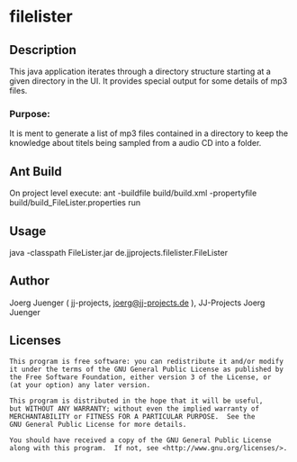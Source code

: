 # filelister		

## Description

This java application iterates through a directory structure starting at a given directory in the UI.
It provides special output for some details of mp3 files.

### Purpose:

It is ment to generate a list of mp3 files contained in a directory to keep the knowledge about titels being sampled from a audio CD into a folder.

## Ant Build

On project level execute:
	ant -buildfile build/build.xml -propertyfile build/build_FileLister.properties run
	
## Usage

java -classpath FileLister.jar de.jjprojects.filelister.FileLister

## Author

Joerg Juenger ( jj-projects, joerg@jj-projects.de ), JJ-Projects Joerg Juenger

## Licenses

    This program is free software: you can redistribute it and/or modify
    it under the terms of the GNU General Public License as published by
    the Free Software Foundation, either version 3 of the License, or
    (at your option) any later version.

    This program is distributed in the hope that it will be useful,
    but WITHOUT ANY WARRANTY; without even the implied warranty of
    MERCHANTABILITY or FITNESS FOR A PARTICULAR PURPOSE.  See the
    GNU General Public License for more details.

    You should have received a copy of the GNU General Public License
    along with this program.  If not, see <http://www.gnu.org/licenses/>.
